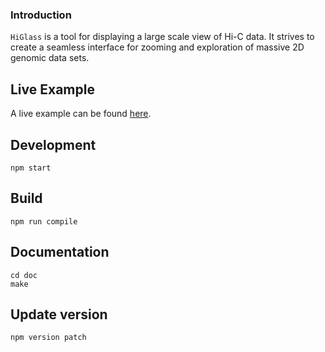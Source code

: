 ### Introduction

`HiGlass` is a tool for displaying a large scale view of Hi-C data. It strives to
create a seamless interface for zooming and exploration of massive 2D genomic
data sets.

## Live Example

A live example can be found [here](http://hms-dbmi.github.io/higlass/).

## Development

```
npm start
```

## Build

```
npm run compile
```

## Documentation

```
cd doc
make
```

## Update version

```
npm version patch
```
